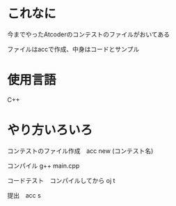 # これなに
今までやったAtcoderのコンテストのファイルがおいてある

ファイルはaccで作成、中身はコードとサンプル

# 使用言語
C++

# やり方いろいろ
コンテストのファイル作成　acc new (コンテスト名)

コンパイル g++ main.cpp

コードテスト　コンパイルしてから oj t

提出　acc s
